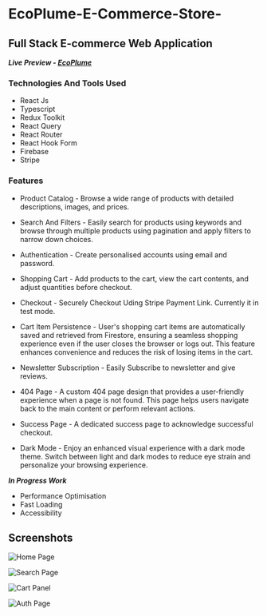 # EcoPlume-E-Commerce-Store-
## Full Stack E-commerce Web Application 

***Live Preview - [EcoPlume](https://ecoplume-ecommerce.vercel.app/)***

### Technologies And Tools Used
- React Js
- Typescript
- Redux Toolkit
- React Query
- React Router
- React Hook Form
- Firebase
- Stripe

### Features
- Product Catalog - Browse a wide range of products with detailed descriptions, images, and prices.
  
- Search And Filters - Easily search for products using keywords and browse through multiple products using pagination and apply filters to narrow down choices.
  
- Authentication - Create personalised accounts using email and password.
  
- Shopping Cart - Add products to the cart, view the cart contents, and adjust quantities before checkout.
  
- Checkout - Securely Checkout Uding Stripe Payment Link. Currently it in test mode.
  
- Cart Item Persistence - User's shopping cart items are automatically saved and retrieved from Firestore, ensuring a seamless shopping experience even if the user closes the browser or logs out. This feature enhances convenience and reduces the risk of losing items in the cart.

- Newsletter Subscription - Easily Subscribe to newsletter and give reviews.

- 404 Page - A custom 404 page design that provides a user-friendly experience when a page is not found. This page helps users navigate back to the main content or perform relevant actions.

- Success Page - A dedicated success page to acknowledge successful checkout.

- Dark Mode - Enjoy an enhanced visual experience with a dark mode theme. Switch between light and dark modes to reduce eye strain and personalize your browsing experience.

***In Progress Work***
- Performance Optimisation
- Fast Loading
- Accessibility

## Screenshots

![Home Page](https://github.com/akshatsharma1290/EcoPlume-E-Commerce-Store-/assets/106374555/fab58bde-812c-46c5-bad5-65669e62ee8b)

![Search Page](https://github.com/akshatsharma1290/EcoPlume-E-Commerce-Store-/assets/106374555/2f65d4f4-d780-43b3-bb3f-5a1893117fbb)

![Cart Panel](https://github.com/akshatsharma1290/EcoPlume-E-Commerce-Store-/assets/106374555/88753462-db00-4133-af4a-0c3e88644a7e)

![Auth Page](https://github.com/akshatsharma1290/EcoPlume-E-Commerce-Store-/assets/106374555/ee02571f-d04b-4ebb-b98e-f752e5fc1b1a)





